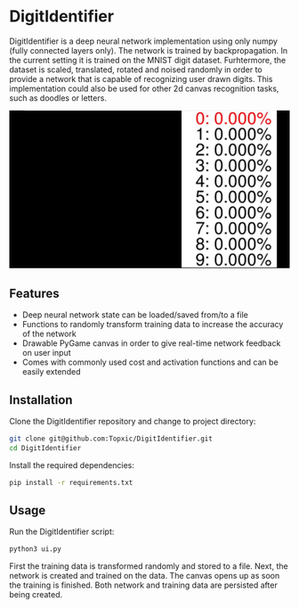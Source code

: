 # DigitIdentifier
DigitIdentifier is a deep neural network implementation using only numpy (fully connected layers only). 
The network is trained by backpropagation. In the current setting it is trained on the MNIST digit dataset. 
Furhtermore, the dataset is scaled, translated, rotated and noised randomly in order to provide a network that is capable of recognizing user drawn digits. 
This implementation could also be used for other 2d canvas recognition tasks, such as doodles or letters. 

![](DigitIdentifier.gif)


## Features
<ul>
<li>Deep neural network state can be loaded/saved from/to a file</li>
<li>Functions to randomly transform training data to increase the accuracy of the network</li>
<li>Drawable PyGame canvas in order to give real-time network feedback on user input</li>
<li>Comes with commonly used cost and activation functions and can be easily extended</li>
</ul>

## Installation
Clone the DigitIdentifier repository and change to project directory:
```bash
git clone git@github.com:Topxic/DigitIdentifier.git
cd DigitIdentifier
```
Install the required dependencies:
```bash
pip install -r requirements.txt
```

## Usage
Run the DigitIdentifier script:
```bash
python3 ui.py
```
First the training data is transformed randomly and stored to a file. Next, the network is created and trained on the data. 
The canvas opens up as soon the training is finished. Both network and training data are persisted after being created.
